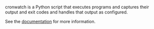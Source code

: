 cronwatch is a Python script that executes programs and captures their output and exit codes and handles that output as configured.

See the [documentation](http://cronwatch.googlecode.com/svn/docs/index.html) for more information.